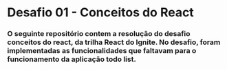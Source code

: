 # Desafio 01 - Conceitos do React

### O seguinte repositório contem a resolução do desafio conceitos do react, da trilha React do Ignite. No desafio, foram implementadas as funcionalidades que faltavam para o funcionamento da aplicação todo list.
